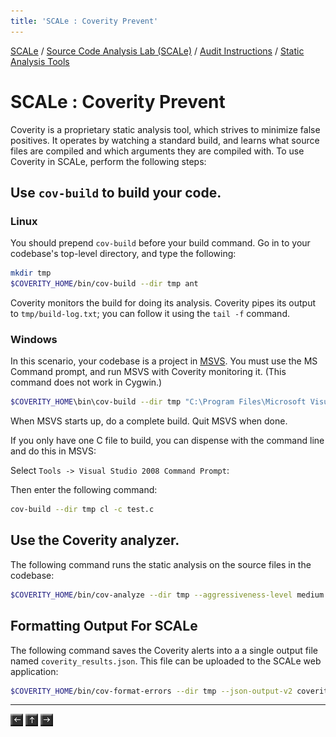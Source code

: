 ```yaml
---
title: 'SCALe : Coverity Prevent'
---
```

 [SCALe](index.md) / [Source Code Analysis Lab (SCALe)](Welcome.md) / [Audit Instructions](Audit-Instructions.md) / [Static Analysis Tools](Static-Analysis-Tools.md)
<!-- <legal> -->
<!-- SCALe version r.6.7.0.0.A -->
<!--  -->
<!-- Copyright 2021 Carnegie Mellon University. -->
<!--  -->
<!-- NO WARRANTY. THIS CARNEGIE MELLON UNIVERSITY AND SOFTWARE ENGINEERING -->
<!-- INSTITUTE MATERIAL IS FURNISHED ON AN "AS-IS" BASIS. CARNEGIE MELLON -->
<!-- UNIVERSITY MAKES NO WARRANTIES OF ANY KIND, EITHER EXPRESSED OR -->
<!-- IMPLIED, AS TO ANY MATTER INCLUDING, BUT NOT LIMITED TO, WARRANTY OF -->
<!-- FITNESS FOR PURPOSE OR MERCHANTABILITY, EXCLUSIVITY, OR RESULTS -->
<!-- OBTAINED FROM USE OF THE MATERIAL. CARNEGIE MELLON UNIVERSITY DOES NOT -->
<!-- MAKE ANY WARRANTY OF ANY KIND WITH RESPECT TO FREEDOM FROM PATENT, -->
<!-- TRADEMARK, OR COPYRIGHT INFRINGEMENT. -->
<!--  -->
<!-- Released under a MIT (SEI)-style license, please see COPYRIGHT file or -->
<!-- contact permission@sei.cmu.edu for full terms. -->
<!--  -->
<!-- [DISTRIBUTION STATEMENT A] This material has been approved for public -->
<!-- release and unlimited distribution.  Please see Copyright notice for -->
<!-- non-US Government use and distribution. -->
<!--  -->
<!-- DM19-1274 -->
<!-- </legal> -->

SCALe : Coverity Prevent
=========================

Coverity is a proprietary static analysis tool, which strives to
minimize false positives. It operates by watching a standard build, and
learns what source files are compiled and which arguments they are
compiled with. To use Coverity in SCALe, perform the following steps:

Use `cov-build` to build your code.
-----------------------------------

### Linux

You should prepend `cov-build` before your build command. Go in to your
codebase's top-level directory, and type the following:

```sh
mkdir tmp
$COVERITY_HOME/bin/cov-build --dir tmp ant
```

Coverity monitors the build for doing its analysis. Coverity pipes its
output to `tmp/build-log.txt`; you can follow it using
the `tail -f` command.

### Windows

In this scenario, your codebase is a project in
[MSVS](Terms-and-Definitions.md#msvc).
You must use the MS Command prompt, and run MSVS with Coverity
monitoring it. (This command does not work in Cygwin.)

```sh
$COVERITY_HOME\bin\cov-build --dir tmp "C:\Program Files\Microsoft Visual Studio 9.0\Common7\IDE\devenv.exe"
```

When MSVS starts up, do a complete build. Quit MSVS when done.

If you only have one C file to build, you can dispense with the command
line and do this in MSVS:

Select `Tools -> Visual Studio 2008 Command Prompt`:

Then enter the following command:

```sh
cov-build --dir tmp cl -c test.c
```

Use the Coverity analyzer.
--------------------------

The following command runs the static analysis on the source files in
the codebase:

```sh
$COVERITY_HOME/bin/cov-analyze --dir tmp --aggressiveness-level medium --all
```

Formatting Output For SCALe
---------------------------

The following command saves the Coverity alerts into a a single
output file named `coverity_results.json`.  This file can be uploaded to
the SCALe web application:`        `

```sh
$COVERITY_HOME/bin/cov-format-errors --dir tmp --json-output-v2 coverity_results.json
```

------------------------------------------------------------------------

[![](attachments/arrow_left.png)](CERT-Rosecheckers.md)
[![](attachments/arrow_up.png)](Static-Analysis-Tools.md)
[![](attachments/arrow_right.png)](Fortify-SCA.md)
